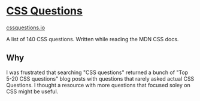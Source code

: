 # [CSS Questions](http://cssquestions.io/)

[cssquestions.io](http://cssquestions.io/)

A list of 140 CSS questions. Written while reading the MDN CSS docs.

## Why

I was frustrated that searching "CSS questions" returned a bunch of "Top 5-20 CSS questions" blog posts with questions that rarely asked actual CSS Questions. I thought a resource with more questions that focused soley on CSS might be useful.
